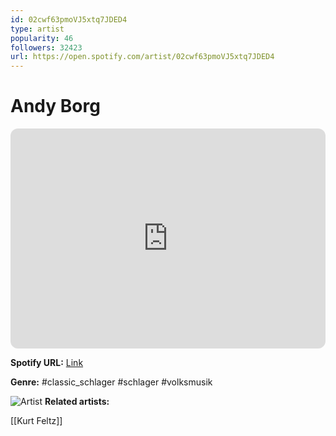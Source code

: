 ```yaml
---
id: 02cwf63pmoVJ5xtq7JDED4
type: artist
popularity: 46
followers: 32423
url: https://open.spotify.com/artist/02cwf63pmoVJ5xtq7JDED4
---
```

# Andy Borg

<iframe style="border-radius:12px" src="https://open.spotify.com/embed/artist/02cwf63pmoVJ5xtq7JDED4" width="100%" height="352" frameBorder="0" allowfullscreen="" allow="autoplay; clipboard-write; encrypted-media; fullscreen; picture-in-picture" loading="lazy"></iframe>

**Spotify URL:** [Link](https://open.spotify.com/artist/02cwf63pmoVJ5xtq7JDED4)

**Genre:**  #classic_schlager #schlager #volksmusik

![Artist](https://i.scdn.co/image/6c6da88dd6159bbe7a04ef38621ecaf7ec1d50f8)
**Related artists:**

[[Kurt Feltz]]
